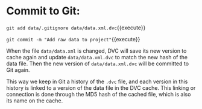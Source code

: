 # Commit to Git:

`git add data/.gitignore data/data.xml.dvc`{{execute}}

`git commit -m "Add raw data to project"`{{execute}}

When the file `data/data.xml` is changed, DVC will save its new
version to cache again and update `data/data.xml.dvc` to match the new
hash of the data file. Then the new version of `data/data.xml.dvc`
will be committed to Git again.

This way we keep in Git a history of the `.dvc` file, and each version
in this history is linked to a version of the data file in the DVC
cache. This linking or connection is done through the MD5 hash of the
cached file, which is also its name on the cache.
